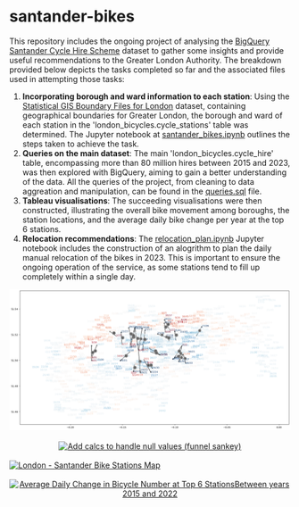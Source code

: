 # santander-bikes
This repository includes the ongoing project of analysing the [BigQuery Santander Cycle Hire Scheme](https://console.cloud.google.com/marketplace/product/greater-london-authority/london-bicycles) dataset to gather some insights and provide useful recommendations to the Greater London Authority. The breakdown provided below depicts the tasks completed so far and the associated files used in attempting those tasks:
1. **Incorporating borough and ward information to each station**: Using the [Statistical GIS Boundary Files for London](https://data.london.gov.uk/dataset/statistical-gis-boundary-files-london) dataset, containing geographical boundaries for Greater London, the borough and ward of each station in the 'london_bicycles.cycle_stations' table was determined. The Jupyter notebook at [santander_bikes.ipynb](santander_bikes.ipynb) outlines the steps taken to achieve the task.
2. **Queries on the main dataset**: The main 'london_bicycles.cycle_hire' table, encompassing more than 80 million hires between 2015 and 2023, was then explored with BigQuery, aiming to gain a better understanding of the data. All the queries of the project, from cleaning to data aggreation and manipulation, can be found in the [queries.sql](queries.sql) file.
3. **Tableau visualisations**: The succeeding visualisations were then constructed, illustrating the overall bike movement among boroughs, the station locations, and the average daily bike change per year at the top 6 stations.
4. **Relocation recommendations**: The [relocation_plan.ipynb](relocation_plan.ipynb) Jupyter notebook includes the construction of an alogrithm to plan the daily manual relocation of the bikes in 2023. This is important to ensure the ongoing operation of the service, as some stations tend to fill up completely within a single day.
<div align='center'><img src='map_relocation.png'></div>
<br />
<div align='center' class='tableauPlaceholder' id='viz1700481444821' style='position: relative'><noscript><a href='#'><a href='https://public.tableau.com/app/profile/alejandro.avila.carri.n/viz/London-SantanderBikes-2/Sankey'><img alt='Add calcs to handle null values (funnel sankey) ' src='https:&#47;&#47;public.tableau.com&#47;static&#47;images&#47;Lo&#47;London-SantanderBikes-2&#47;Sankey&#47;1_rss.png' style='border: none' /></a></a></noscript><object class='tableauViz'  style='display:none;'><param name='host_url' value='https%3A%2F%2Fpublic.tableau.com%2F' /> <param name='embed_code_version' value='3' /> <param name='site_root' value='' /><param name='name' value='London-SantanderBikes-2&#47;Sankey' /><param name='tabs' value='no' /><param name='toolbar' value='yes' /><param name='static_image' value='https:&#47;&#47;public.tableau.com&#47;static&#47;images&#47;Lo&#47;London-SantanderBikes-2&#47;Sankey&#47;1.png' /> <param name='animate_transition' value='yes' /><param name='display_static_image' value='yes' /><param name='display_spinner' value='yes' /><param name='display_overlay' value='yes' /><param name='display_count' value='yes' /><param name='language' value='en-US' /></object></div>
<br />
<div class='tableauPlaceholder' id='viz1701463958673' style='position: relative'><noscript><a href='#'><a href='https://public.tableau.com/app/profile/alejandro.avila.carri.n/viz/London-SantanderBikes/Sheet1'><img alt='London -  Santander Bike Stations Map ' src='https:&#47;&#47;public.tableau.com&#47;static&#47;images&#47;Lo&#47;London-SantanderBikes&#47;Sheet1&#47;1_rss.png' style='border: none' /></a></a></noscript><object class='tableauViz'  style='display:none;'><param name='host_url' value='https%3A%2F%2Fpublic.tableau.com%2F' /> <param name='embed_code_version' value='3' /> <param name='site_root' value='' /><param name='name' value='London-SantanderBikes&#47;Sheet1' /><param name='tabs' value='no' /><param name='toolbar' value='yes' /><param name='static_image' value='https:&#47;&#47;public.tableau.com&#47;static&#47;images&#47;Lo&#47;London-SantanderBikes&#47;Sheet1&#47;1.png' /> <param name='animate_transition' value='yes' /><param name='display_static_image' value='yes' /><param name='display_spinner' value='yes' /><param name='display_overlay' value='yes' /><param name='display_count' value='yes' /><param name='language' value='en-US' /></object></div>
<br />
<div align='center' class='tableauPlaceholder' id='viz1700481837414' style='position: relative'><noscript><a href='#'><a href='https://public.tableau.com/app/profile/alejandro.avila.carri.n/viz/London-SantanderBikes-3/LineChart'><img alt='Average Daily Change in Bicycle Number at Top 6 StationsBetween years 2015 and 2022 ' src='https:&#47;&#47;public.tableau.com&#47;static&#47;images&#47;Lo&#47;London-SantanderBikes-3&#47;LineChart&#47;1_rss.png' style='border: none' /></a></a></noscript><object class='tableauViz'  style='display:none;'><param name='host_url' value='https%3A%2F%2Fpublic.tableau.com%2F' /> <param name='embed_code_version' value='3' /> <param name='site_root' value='' /><param name='name' value='London-SantanderBikes-3&#47;LineChart' /><param name='tabs' value='no' /><param name='toolbar' value='yes' /><param name='static_image' value='https:&#47;&#47;public.tableau.com&#47;static&#47;images&#47;Lo&#47;London-SantanderBikes-3&#47;LineChart&#47;1.png' /> <param name='animate_transition' value='yes' /><param name='display_static_image' value='yes' /><param name='display_spinner' value='yes' /><param name='display_overlay' value='yes' /><param name='display_count' value='yes' /><param name='language' value='en-US' /></object></div>
